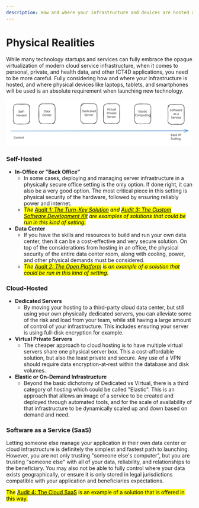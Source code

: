 ```yaml
---
description: How and where your infrastructure and devices are hosted and operated matters
---
```


# Physical Realities

While many technology startups and services can fully embrace the opaque virtualization of modern cloud service infrastructure, when it comes to personal, private, and health data, and other ICT4D applications, you need to be more careful. Fully considering how and where your infrastructure is hosted, and where physical devices like laptops, tablets, and smartphones will be used is an absolute requirement when launching new technology.



<img src="../.gitbook/assets/file.excalidraw (1).svg" alt="a spectrum of physicality" class="gitbook-drawing">

### Self-Hosted

* **In-Office or "Back Office"**
  * In some cases, deploying and managing server infrastructure in a physically secure office setting is the only option. If done right, it can also be a very good option. The most critical piece in this setting is physical security of the hardware, followed by ensuring reliably power and internet.&#x20;
  * _<mark style="background-color:yellow;">The</mark>_ [_<mark style="background-color:yellow;">Audit 1: The Turn-Key Solution</mark>_](../partners/partner-audits/audit-1-the-turn-key-solution.md) _<mark style="background-color:yellow;">and</mark>_ [_<mark style="background-color:yellow;">Audit 3: The Custom Software Development Kit</mark>_](../partners/partner-audits/audit-3-the-custom-software-development-kit.md) _<mark style="background-color:yellow;">are examples of solutions that could be run in this kind of setting.</mark>_
* **Data Center**
  * If you have the skills and resources to build and run your own data center, then it can be a cost-effective and very secure solution. On top of the considerations from hosting in an office, the physical security of the entire data center room, along with cooling, power, and other physical demands must be considered.
  * _<mark style="background-color:yellow;">The</mark>_ [_<mark style="background-color:yellow;">Audit 2: The Open Platform</mark>_](../partners/partner-audits/audit-2-the-open-platform.md) _<mark style="background-color:yellow;">is an example of a solution that could be run in this kind of setting.</mark>_

### Cloud-Hosted

* **Dedicated Servers**
  * By moving your hosting to a third-party cloud data center, but still using your own physically dedicated servers, you can alleviate some of the risk and load from your team, while still having a large amount of control of your infrastructure. This includes ensuring your server is using full-disk encryption for example.
* **Virtual Private Servers**
  * The cheaper approach to cloud hosting is to have multiple virtual servers share one physical server box. This a cost-affordable solution, but also the least private and secure. Any use of a VPN should require data encryption-at-rest within the database and disk volumes.
* **Elastic or On-Demand Infrastructure**
  * Beyond the basic dichotomy of Dedicated vs Virtual, there is a third category of hosting which could be called "Elastic". This is an approach that allows an image of a service to be created and deployed through automated tools, and for the scale of availability of that infrastructure to be dynamically scaled up and down based on demand and need.

### Software as a Service (SaaS)

Letting someone else manage your application in their own data center or cloud infrastructure is definitely the simplest and fastest path to launching. However, you are not only trusting "someone else's computer", but you are trusting "someone else" with all of your data, reliability, and relationships to the beneficiary. You may also not be able to fully control where your data exists geographically, or ensure it is only stored in legal jurisdictions compatible with your application and beneficiaries expectations.

<mark style="background-color:yellow;">The</mark> [<mark style="background-color:yellow;">Audit 4: The Cloud SaaS</mark>](../partners/partner-audits/audit-4-the-cloud-software-as-a-service.md) <mark style="background-color:yellow;">is an example of a solution that is offered in this way.</mark>

